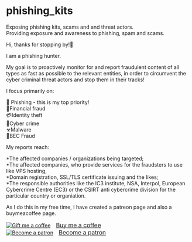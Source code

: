 # phishing_kits
Exposing phishing kits, scams and and threat actors.  
Providing exposure and awareness to phishing, spam and scams.  

Hi, thanks for stopping by!🙋  

I am a phishing hunter.  

My goal is to proactively monitor for and report fraudulent content of all types as fast as possible to the relevant entities, in order to circumvent the cyber criminal threat actors and stop them in their tracks!  

I focus primarily on:  

🎯 Phishing - this is my top priority!  
💸Financial fraud  
💳Identity theft  
🎣Cyber crime  
☣Malware  
🎴BEC Fraud  

My reports reach:  

  *The affected companies / organizations being targeted;  
  *The affected companies, who provide services for the fraudsters to use like VPS hosting,  
  *Domain registration, SSL/TLS certificate issuing and the likes;  
  *The responsible authorities like the IC3 institute, NSA, Interpol, European Cybercrime Centre (EC3) or the CSIRT anti cybercrime division for the particular country or organiation.  

As I do this in my free time, I have created a patreon page and also a buymeacoffee page. 
<dl>
<a class="bmc-button" target="_blank" href="https://www.buymeacoffee.com/SpamReports"><img src="https://cdn.buymeacoffee.com/buttons/bmc-new-btn-logo.svg" alt="Gift me a coffee"><span style="margin-left:15px;font-size:16px !important;">Buy me a coffee</span></a>
<br>
<a href="https://www.patreon.com/bePatron?u=21521547" data-patreon-widget-type="become-patron-button"><a href="https://www.patreon.com/bePatron?u=21521547" data-patreon-widget-type="become-patron-button"><img src="https://i.imgur.com/uK67rPG.png" alt="Become a patron"><span style="margin-left:15px;font-size:16px !important;">Become a patron</span></a>
</dl>
